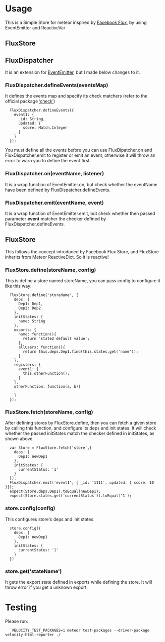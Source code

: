 # Usage

This is a Simple Store for meteor inspired by [Facebook Flux](https://facebook.github.io/flux/), by using EventEmitter and ReactiveVar

## FluxStore
## FluxDispatcher

It is an extension for [EventEmitter](https://github.com/Wolfy87/EventEmitter), but I made below changes to it.

### FluxDispatcher.defineEvents(eventsMap)

It defines the events map and specify its check matchers (refer to the official package [‘check’](http://docs.meteor.com/#/full/check))

```
  FluxDispatcher.defineEvents({
    event1: {
      _id: String,
      updated: {
        score: Match.Integer
      }
    }
  });
```

You must define all the events before you can use FluxDipatcher.on and FluxDispatcher.emit to register or emit an event, otherwise it will throw an error to warn you to define the event first.

### FluxDispatcher.on(eventName, listener)

It is a wrap function of EventEmitter.on, but check whether the eventName have been defined by FluxDispatcher.defineEvents.

### FluxDispatcher.emit(eventName, __event__)

It is a wrap function of EventEmitter.emit, but check whether then passed parameter __event__ matcher the checker defined by FluxDispatcher.defineEvents.

## FluxStore

This follows the concept introduced by Facebook Flux Store, and FluxStore inherits from Meteor ReactiveDict. So it is reactive!

### FluxStore.define(storeName, config)

This is define a store named storeName, you can pass config to configure it like this way:

```
  FluxStore.define('storeName', {
    deps: {
      Dep1: Dep1,
      Dep2: Dep2
    },
    initStates: {
      name: String
    },
    exports: {
      name: function(){
        return 'state2 default value';
      },
      allUsers: function(){
        return this.deps.Dep1.find(this.states.get('name'));
      }
    },
    registers: {
      event1: {
        this.otherFunction();
      }
    },
    otherFunction: function(a, b){
    
    }
  });
```

### FluxStore.fetch(storeName, config)

After defining stores by FluxStore.define, then you can fetch a given store by calling this function, and configure its deps and init states. It will check whether the passed initStates match the checker defined in initStates, as shown above.

```
  var Store = FluxStore.fetch('store',{
    deps: {
      Dep1: newDep1
    },
    initStates: {
      currentStatus: '1'
    }
  });
  FluxDispatcher.emit('event1', { _id: '1111', updated: { score: 10 }});
  expect(Store.deps.Dep1).toEqual(newDep1);
  expect(Store.states.get('currentStatus')).toEqual('1');

``` 

### store.config(config)

This configures store's deps and init states:

```
  store.config({
    deps: {
      Dep1: newDep1
    },
    initStates: {
      currentStatus: '1'
    }
  })
```

### store.get('stateName')

It gets the export state defined in exports while defining the store. It will throw error if you get a unknown export.

# Testing

Please run:

```
   VELOCITY_TEST_PACKAGES=1 meteor test-packages --driver-package velocity:html-reporter ./
```
